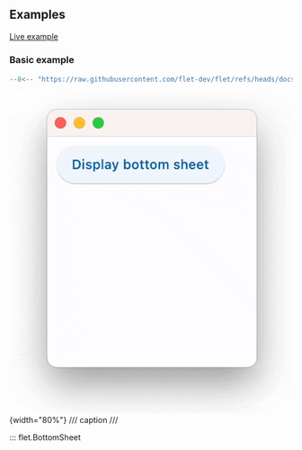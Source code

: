 ## Examples

[Live example](https://flet-controls-gallery.fly.dev/dialogs/bottomsheet)

### Basic example

```python
--8<-- "https://raw.githubusercontent.com/flet-dev/flet/refs/heads/docs/sdk/python/examples/python/controls/bottom-sheet/basic.py"
```

![basic](https://raw.githubusercontent.com/flet-dev/flet/docs/sdk/python/examples/python/controls/bottom-sheet/media/basic.gif){width="80%"}
/// caption
///

::: flet.BottomSheet
